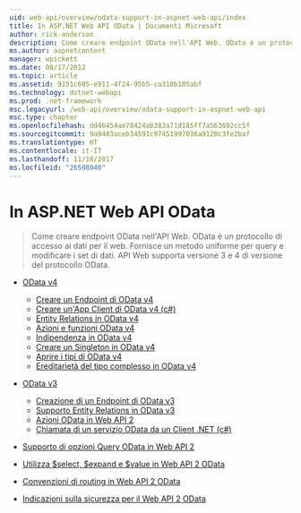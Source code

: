 ```yaml
---
uid: web-api/overview/odata-support-in-aspnet-web-api/index
title: In ASP.NET Web API OData | Documenti Microsoft
author: rick-anderson
description: Come creare endpoint OData nell'API Web. OData è un protocollo di accesso ai dati per il web. Fornisce un metodo uniforme per query e modificare i set di dati. Web API s...
ms.author: aspnetcontent
manager: wpickett
ms.date: 08/17/2012
ms.topic: article
ms.assetid: 9151c605-e911-4f24-95b5-ca310b105abf
ms.technology: dotnet-webapi
ms.prod: .net-framework
msc.legacyurl: /web-api/overview/odata-support-in-aspnet-web-api
msc.type: chapter
ms.openlocfilehash: dd46454ae78424ab383a71d185ff7a563692cc5f
ms.sourcegitcommit: 9a9483aceb34591c97451997036a9120c3fe2baf
ms.translationtype: HT
ms.contentlocale: it-IT
ms.lasthandoff: 11/10/2017
ms.locfileid: "26508040"
---
```

<a name="odata-in-aspnet-web-api"></a>In ASP.NET Web API OData
====================
> Come creare endpoint OData nell'API Web. OData è un protocollo di accesso ai dati per il web. Fornisce un metodo uniforme per query e modificare i set di dati. API Web supporta versione 3 e 4 di versione del protocollo OData.


- [OData v4](odata-v4/index.md)

    - [Creare un Endpoint di OData v4](odata-v4/create-an-odata-v4-endpoint.md)
    - [Creare un'App Client di OData v4 (c#)](odata-v4/create-an-odata-v4-client-app.md)
    - [Entity Relations in OData v4](odata-v4/entity-relations-in-odata-v4.md)
    - [Azioni e funzioni OData v4](odata-v4/odata-actions-and-functions.md)
    - [Indipendenza in OData v4](odata-v4/odata-containment-in-web-api-22.md)
    - [Creare un Singleton in OData v4](odata-v4/using-a-singleton-in-an-odata-endpoint-in-web-api-22.md)
    - [Aprire i tipi di OData v4](odata-v4/use-open-types-in-odata-v4.md)
    - [Ereditarietà del tipo complesso in OData v4](odata-v4/complex-type-inheritance-in-odata-v4.md)
- [OData v3](odata-v3/index.md)

    - [Creazione di un Endpoint di OData v3](odata-v3/creating-an-odata-endpoint.md)
    - [Supporto Entity Relations in OData v3](odata-v3/working-with-entity-relations.md)
    - [Azioni OData in Web API 2](odata-v3/odata-actions.md)
    - [Chiamata di un servizio OData da un Client .NET (c#)](odata-v3/calling-an-odata-service-from-a-net-client.md)
- [Supporto di opzioni Query OData in Web API 2](supporting-odata-query-options.md)
- [Utilizza $select, $expand e $value in Web API 2 OData](using-select-expand-and-value.md)
- [Convenzioni di routing in Web API 2 OData](odata-routing-conventions.md)
- [Indicazioni sulla sicurezza per il Web API 2 OData](odata-security-guidance.md)
